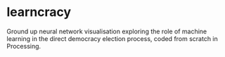# learncracy

Ground up neural network visualisation exploring the role of machine learning in the direct democracy election process, coded from scratch in Processing.
